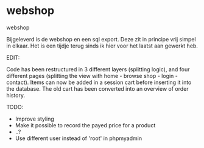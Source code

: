 # webshop
webshop

Bijgeleverd is de webshop en een sql export. Deze zit in principe vrij simpel in elkaar. 
Het is een tijdje terug sinds ik hier voor het laatst aan gewerkt heb. 

EDIT:

Code has been restructured in 3 different layers (splitting logic), and four different pages (splitting the view with home - browse shop - login - contact). 
Items can now be added in a session cart before inserting it into the database.
The old cart has been converted into an overview of order history. 

TODO:

- Improve styling
- Make it possible to record the payed price for a product
- ..?
- Use different user instead of 'root' in phpmyadmin






